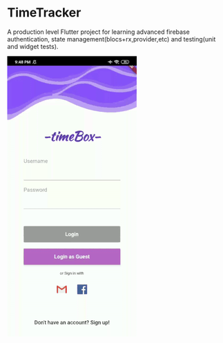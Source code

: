 # TimeTracker

A production level Flutter project for learning advanced firebase authentication, state management(blocs+rx,provider,etc) and testing(unit and widget tests).

<img src= 'screenshots/timebox.gif.gif'>
